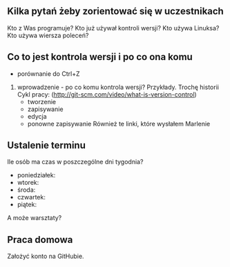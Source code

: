 
Kilka pytań żeby zorientować się w uczestnikach
-----------------------------------------------

Kto z Was programuje?
Kto już używał kontroli wersji?
Kto używa Linuksa?
Kto używa wiersza poleceń?


Co to jest kontrola wersji i po co ona komu
-------------------------------------------

* porównanie do Ctrl+Z
1) wprowadzenie - po co komu kontrola wersji?  Przykłady.  Trochę historii
   Cykl pracy: (http://git-scm.com/video/what-is-version-control)
    - tworzenie
    - zapisywanie
    - edycja
    - ponowne zapisywanie
   Również te linki, które wysłałem Marlenie

Ustalenie terminu
-----------------

Ile osób ma czas w poszczególne dni tygodnia?
- poniedziałek:
- wtorek:
- środa:
- czwartek:
- piątek:

A może warsztaty?


Praca domowa
------------

Założyć konto na GitHubie.
